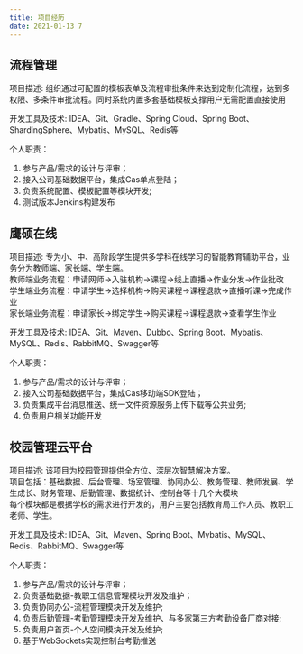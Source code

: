 ```yaml
---
title: 项目经历
date: 2021-01-13 7
---
```


## 流程管理

项目描述: 
组织通过可配置的模板表单及流程审批条件来达到定制化流程，达到多权限、多条件审批流程。同时系统内置多套基础模板支撑用户无需配置直接使用

开发工具及技术: 
IDEA、Git、Gradle、Spring Cloud、Spring Boot、ShardingSphere、Mybatis、MySQL、Redis等

个人职责：
1. 参与产品/需求的设计与评审；
2. 接入公司基础数据平台，集成Cas单点登陆；
3. 负责系统配置、模板配置等模块开发;
4. 测试版本Jenkins构建发布


## 鹰硕在线

项目描述: 
专为小、中、高阶段学生提供多学科在线学习的智能教育辅助平台，业务分为教师端、家长端、学生端。  
教师端业务流程：申请网师->入驻机构->课程->线上直播->作业分发->作业批改  
学生端业务流程：申请学生->选择机构->购买课程->课程退款->直播听课->完成作业  
家长端业务流程：申请家长->绑定学生->购买课程->课程退款->查看学生作业  

开发工具及技术: 
IDEA、Git、Maven、Dubbo、Spring Boot、Mybatis、MySQL、Redis、RabbitMQ、Swagger等

个人职责：
1. 参与产品/需求的设计与评审；
2. 接入公司基础数据平台，集成Cas移动端SDK登陆；
3. 负责集成平台消息推送、统一文件资源服务上传下载等公共业务;
4. 负责用户相关功能开发

## 校园管理云平台

项目描述: 
该项目为校园管理提供全方位、深层次智慧解决方案。  
项目包括：基础数据、后台管理、场室管理、协同办公、教务管理、教师发展、学生成长、财务管理、后勤管理、数据统计、控制台等十几个大模块  
每个模块都是根据学校的需求进行开发的，用户主要包括教育局工作人员、教职工老师、学生。

开发工具及技术: 
IDEA、Git、Maven、Spring Boot、Mybatis、MySQL、Redis、RabbitMQ、Swagger等

个人职责：
1. 参与产品/需求的设计与评审；
2. 负责基础数据-教职工信息管理模块开发及维护；
3. 负责协同办公-流程管理模块开发及维护;
4. 负责后勤管理-考勤管理模块开发及维护、与多家第三方考勤设备厂商对接;
5. 负责用户首页-个人空间模块开发及维护;
6. 基于WebSockets实现控制台考勤推送
